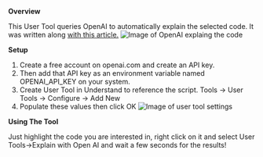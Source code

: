 ﻿**Overview**

This User Tool queries OpenAI to automatically explain the selected code. It was written along [with this article.](https://blog.scitools.com/?p=2241)
![Image of OpenAI explaing the code](https://blog.scitools.com/wp-content/uploads/2022/12/image-6.png)


**Setup**
1. Create a free account on openai.com and create an API key. 
2. Then add that API key as an environment variable named OPENAI_API_KEY on your system.
3. Create User Tool in Understand to reference the script. Tools -> User Tools -> Configure -> Add New
4. Populate these values then click OK
![Image of user tool settings](https://blog.scitools.com/wp-content/uploads/2022/12/image-2-1024x688.png)


**Using The Tool**

Just highlight the code you are interested in, right click on it and select User Tools->Explain with Open AI and wait a few seconds for the results!
